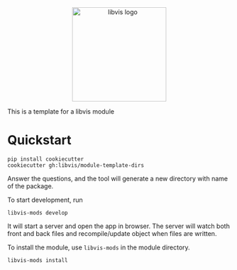<div align="center">
    <img width="212px" alt="libvis logo" src="http://libvis.dev/libvis-sm.png"/>
</div>

This is a template for a libvis module

# Quickstart

```
pip install cookiecutter
cookiecutter gh:libvis/module-template-dirs
```

Answer the questions, and the tool will generate a new directory with name of the package.

To start development, run

```
libvis-mods develop
```
It will start a server and open the app in browser. 
The server will watch both front and back files and recompile/update object when files are written. 

To install the module, use `libvis-mods` in the module directory.

```
libvis-mods install
```


